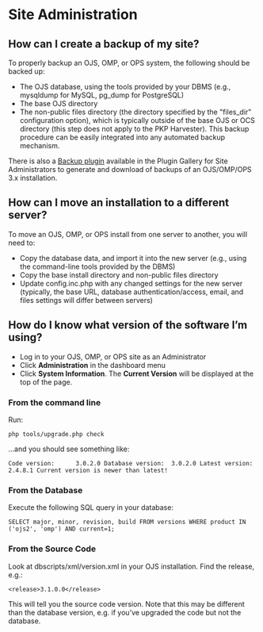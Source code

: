 # Site Administration

##  How can I create a backup of my site?
To properly backup an OJS, OMP, or OPS system, the following should be backed up:
* The OJS database, using the tools provided by your DBMS (e.g., mysqldump for MySQL, pg_dump for PostgreSQL)
* The base OJS directory
* The non-public files directory (the directory specified by the "files_dir" configuration option), which is typically outside of the base OJS or OCS directory (this step does not apply to the PKP Harvester).
This backup procedure can be easily integrated into any automated backup mechanism.

There is also a [Backup plugin](https://github.com/asmecher/backup) available in the Plugin Gallery for Site Administrators to generate and download of backups of an OJS/OMP/OPS 3.x installation.

## How can I move an installation to a different server?
To move an OJS, OMP, or OPS install from one server to another, you will need to:
* Copy the database data, and import it into the new server (e.g., using the command-line tools provided by the DBMS)
* Copy the base install directory and non-public files directory
* Update config.inc.php with any changed settings for the new server (typically, the base URL, database authentication/access, email, and files settings will differ between servers)

## How do I know what version of the software I’m using?
* Log in to your OJS, OMP, or OPS site as an Administrator
* Click **Administration** in the dashboard menu
* Click **System Information**. The **Current Version** will be displayed at the top of the page.

### From the command line
Run:

`php tools/upgrade.php check`

…and you should see something like:

`Code version:      3.0.2.0
Database version:  3.0.2.0
Latest version:    2.4.8.1
Current version is newer than latest!`

### From the Database
Execute the following SQL query in your database:

`SELECT major, minor, revision, build FROM versions WHERE product IN ('ojs2', 'omp') AND current=1;`

### From the Source Code

Look at dbscripts/xml/version.xml in your OJS installation. Find the release, e.g.:

`<release>3.1.0.0</release>`

This will tell you the source code version. Note that this may be different than the database version, e.g. if you’ve upgraded the code but not the database.

